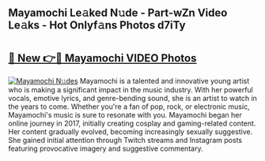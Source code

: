 ## Mayamochi Le𝚊ked N𝚞de - Part-wZn Video Le𝚊ks - Hot Onlyf𝚊ns Photos d7iTy

# <h2><a href="http://ac17558.deff.icu/?id=Mayamochi">🔗 New 👉🔴 Mayamochi VIDEO Photos</a></h2>

[![Mayamochi N𝚞des](https://i.imgur.com/rIISA9y.gif)](http://ac17558.deff.icu/?id=Mayamochi)
Mayamochi is a talented and innovative young artist who is making a significant impact in the music industry. With her powerful vocals, emotive lyrics, and genre-bending sound, she is an artist to watch in the years to come. Whether you're a fan of pop, rock, or electronic music, Mayamochi's music is sure to resonate with you. Mayamochi began her online journey in 2017, initially creating cosplay and gaming-related content. Her content gradually evolved, becoming increasingly sexually suggestive. She gained initial attention through Twitch streams and Instagram posts featuring provocative imagery and suggestive commentary.
